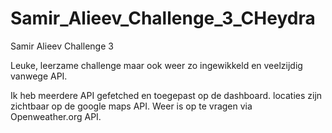 # Samir_Alieev_Challenge_3_CHeydra
 Samir Alieev Challenge 3 

Leuke, leerzame challenge maar ook weer zo ingewikkeld en veelzijdig vanwege API.

Ik heb meerdere API gefetched en toegepast op de dashboard. locaties zijn zichtbaar op de google  maps API.
Weer is op te vragen via Openweather.org API.
